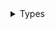 <details>
<summary>Types</summary>

  - [BindingErrors](/BindingErrors)
  - [MainButtonStyle](/MainButtonStyle)
  - [Methods](/Methods)
  - [NavigationBarStyle](/NavigationBarStyle)
  - [NavigationBarStyle.Bar](/NavigationBarStyle.Bar)
  - [NavigationBarStyle.Color](/NavigationBarStyle.Color)
  - [PaymentErrors](/PaymentErrors)
  - [PresentationStyle](/PresentationStyle)
  - [Theme](/Theme)
  - [Unlimint](/Unlimint)
  - [Unlimint.NotificationKeys](/Unlimint.NotificationKeys)
  - [Unlimint.PaymentMethods](/Unlimint.PaymentMethods)
  - [ViewControllerStyle](/ViewControllerStyle)

</details>
